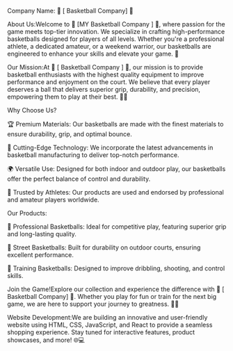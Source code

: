 Company Name: 🏀 [ Basketball Company] 🏀

About Us:Welcome to 🏀 [MY Basketball Company ] 🏀, where passion for the game meets top-tier innovation. We specialize in crafting high-performance basketballs designed for players of all levels. Whether you're a professional athlete, a dedicated amateur, or a weekend warrior, our basketballs are engineered to enhance your skills and elevate your game. 🚀

Our Mission:At 🏀 [ Basketball Company ] 🏀, our mission is to provide basketball enthusiasts with the highest quality equipment to improve performance and enjoyment on the court. We believe that every player deserves a ball that delivers superior grip, durability, and precision, empowering them to play at their best. 💪🔥

Why Choose Us?

🏆 Premium Materials: Our basketballs are made with the finest materials to ensure durability, grip, and optimal bounce.

🚀 Cutting-Edge Technology: We incorporate the latest advancements in basketball manufacturing to deliver top-notch performance.

🌍 Versatile Use: Designed for both indoor and outdoor play, our basketballs offer the perfect balance of control and durability.

🤝 Trusted by Athletes: Our products are used and endorsed by professional and amateur players worldwide.

Our Products:

🏀 Professional Basketballs: Ideal for competitive play, featuring superior grip and long-lasting quality.

🏀 Street Basketballs: Built for durability on outdoor courts, ensuring excellent performance.

🏀 Training Basketballs: Designed to improve dribbling, shooting, and control skills.

Join the Game!Explore our collection and experience the difference with 🏀 [ Basketball Company] 🏀. Whether you play for fun or train for the next big game, we are here to support your journey to greatness. 🌟🔥

Website Development:We are building an innovative and user-friendly website using HTML, CSS, JavaScript, and React to provide a seamless shopping experience. Stay tuned for interactive features, product showcases, and more! 🌐💻
